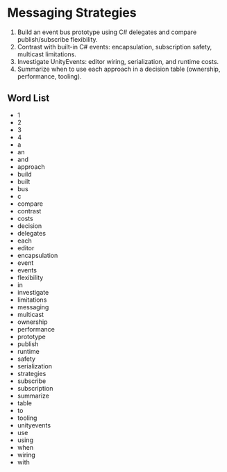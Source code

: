 # Messaging Strategies
1. Build an event bus prototype using C# delegates and compare publish/subscribe flexibility.
2. Contrast with built-in C# events: encapsulation, subscription safety, multicast limitations.
3. Investigate UnityEvents: editor wiring, serialization, and runtime costs.
4. Summarize when to use each approach in a decision table (ownership, performance, tooling).

## Word List
- 1
- 2
- 3
- 4
- a
- an
- and
- approach
- build
- built
- bus
- c
- compare
- contrast
- costs
- decision
- delegates
- each
- editor
- encapsulation
- event
- events
- flexibility
- in
- investigate
- limitations
- messaging
- multicast
- ownership
- performance
- prototype
- publish
- runtime
- safety
- serialization
- strategies
- subscribe
- subscription
- summarize
- table
- to
- tooling
- unityevents
- use
- using
- when
- wiring
- with
